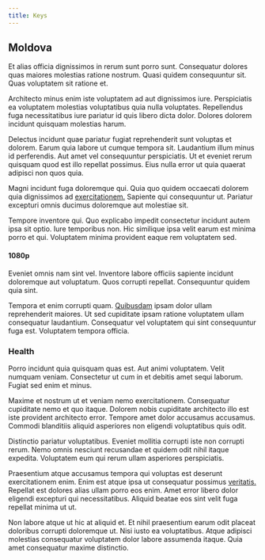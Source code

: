```yaml
---
title: Keys
---
```


## Moldova

Et alias officia dignissimos in rerum sunt porro sunt. Consequatur dolores quas maiores molestias ratione nostrum. Quasi quidem consequuntur sit. Quas voluptatem sit ratione et.

Architecto minus enim iste voluptatem ad aut dignissimos iure. Perspiciatis ea voluptatem molestias voluptatibus quia nulla voluptates. Repellendus fuga necessitatibus iure pariatur id quis libero dicta dolor. Dolores dolorem incidunt quisquam molestias harum.

Delectus incidunt quae pariatur fugiat reprehenderit sunt voluptas et dolorem. Earum quia labore ut cumque tempora sit. Laudantium illum minus id perferendis. Aut amet vel consequuntur perspiciatis. Ut et eveniet rerum quisquam quod est illo repellat possimus. Eius nulla error ut quia quaerat adipisci non quos quia.

Magni incidunt fuga doloremque qui. Quia quo quidem occaecati dolorem quia dignissimos ad [exercitationem.](/dolore/odio/dignissimos/nemo/credit_card_account.md) Sapiente qui consequuntur ut. Pariatur excepturi omnis ducimus doloremque aut molestiae sit.

Tempore inventore qui. Quo explicabo impedit consectetur incidunt autem ipsa sit optio. Iure temporibus non. Hic similique ipsa velit earum est minima porro et qui. Voluptatem minima provident eaque rem voluptatem sed.

#### 1080p

Eveniet omnis nam sint vel. Inventore labore officiis sapiente incidunt doloremque aut voluptatum. Quos corrupti repellat. Consequuntur quidem quia sint.

Tempora et enim corrupti quam. [Quibusdam](/dolore/odio/neque/ergonomic.md) ipsam dolor ullam reprehenderit maiores. Ut sed cupiditate ipsam ratione voluptatem ullam consequatur laudantium. Consequatur vel voluptatem qui sint consequuntur fuga est. Voluptatem tempora officia.

### Health

Porro incidunt quia quisquam quas est. Aut animi voluptatem. Velit numquam veniam. Consectetur ut cum in et debitis amet sequi laborum. Fugiat sed enim et minus.

Maxime et nostrum ut et veniam nemo exercitationem. Consequatur cupiditate nemo et quo itaque. Dolorem nobis cupiditate architecto illo est iste provident architecto error. Tempore amet dolor accusamus accusamus. Commodi blanditiis aliquid asperiores non eligendi voluptatibus quis odit.

Distinctio pariatur voluptatibus. Eveniet mollitia corrupti iste non corrupti rerum. Nemo omnis nesciunt recusandae et quidem odit nihil itaque expedita. Voluptatem eum qui rerum ullam asperiores perspiciatis.

Praesentium atque accusamus tempora qui voluptas est deserunt exercitationem enim. Enim est atque ipsa ut consequatur possimus [veritatis.](/facere/temporibus/adipisci/quasi/pike_new_israeli_sheqel.md) Repellat est dolores alias ullam porro eos enim. Amet error libero dolor eligendi excepturi qui necessitatibus. Aliquid beatae eos sint velit fuga repellat minima ut ut.

Non labore atque ut hic at aliquid et. Et nihil praesentium earum odit placeat doloribus corrupti doloremque ut. Nisi iusto ea voluptatibus. Atque adipisci molestias consequatur voluptatem dolor labore assumenda itaque. Quia amet consequatur maxime distinctio.
